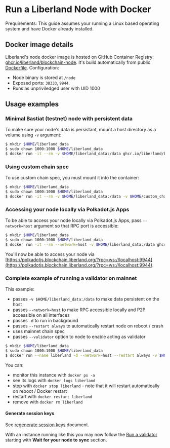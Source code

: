 # Run a Liberland Node with Docker

 Prequirements:
 This guide assumes your running a Linux based operating system and have Docker already installed.

## Docker image details

Liberland's node docker image is hosted on GitHub Container Registry: [ghcr.io/liberland/blockchain-node](https://github.com/orgs/liberland/packages/container/package/blockchain-node). It's build automatically from public [Dockerfile](https://github.com/liberland/liberland_substrate/blob/main/Dockerfile-prebuilt). Configuration:

* Node binary is stored at `/node`
* Exposed ports: `30333`, `9944`.
* Runs as unpriviledged user with UID 1000

## Usage examples

### Minimal Bastiat (testnet) node with persistent data

To make sure your node's data is persistant, mount a host directory as a volume using `-v` argument:

```bash
$ mkdir $HOME/liberland_data
$ sudo chown 1000:1000 $HOME/liberland_data
$ docker run -it --rm -v $HOME/liberland_data:/data ghcr.io/liberland/blockchain-node:latest -d /data --chain bastiat
```

### Using custom chain spec

To use custom chain spec, you must mount it into the container:

```bash
$ mkdir $HOME/liberland_data
$ sudo chown 1000:1000 $HOME/liberland_data
$ docker run -it --rm -v $HOME/liberland_data:/data -v $HOME/custom_chain_spec.raw.json:/custom_chain_spec.raw.json ghcr.io/liberland/blockchain-node:latest -d /data --chain /custom_chain_spec.raw.json
```

### Accessing your node locally via Polkadot.js Apps

To be able to access your node locally via Polkadot.js Apps, pass `--network=host` argument so that RPC port is accessible:

```bash
$ mkdir $HOME/liberland_data
$ sudo chown 1000:1000 $HOME/liberland_data
$ docker run -it --rm --network=host -v $HOME/liberland_data:/data ghcr.io/liberland/blockchain-node:latest -d /data --chain bastiat
```

You'll now be able to access your node via [https://polkadotjs.blockchain.liberland.org/?rpc=ws://localhost:9944](https://polkadotjs.blockchain.liberland.org/?rpc=ws://localhost:9944).

### Complete example of running a validator on mainnet

This example:
* passes `-v $HOME/liberland_data:/data` to make data persistent on the host
* passes `--network=host` to make RPC accessible locally and P2P accessible on all interfaces
* passes `-d` to run in background
* passes `--restart always` to automatically restart node on reboot / crash
* uses mainnet chain spec
* passes `--validator` option to node to enable acting as validator

```bash
$ mkdir $HOME/liberland_data
$ sudo chown 1000:1000 $HOME/liberland_data
$ docker run --name liberland -d --network=host --restart always -v $HOME/liberland_data:/data ghcr.io/liberland/blockchain-node:latest -d /data --chain mainnet --validator
```

You can:
* monitor this instance with `docker ps -a`
* see its logs with `docker logs liberland`
* stop with `docker stop liberland` - note that it will restart automatically on reboot / Docker restart
* restart with `docker restart liberland`
* remove with `docker rm liberland`

#### Generate session keys

See [regenerate session keys](../for-validators-nominators-and-stakers/regenerate_session_keys.md) document.

With an instance running like this you may now follow the [Run a validator](../for-validators-nominators-and-stakers/run-a-validator.md#wait-for-your-node-to-sync) starting with **Wait for your node to sync** section.
